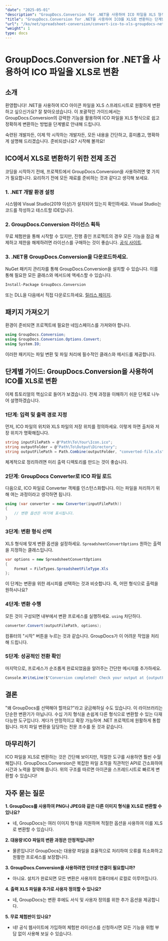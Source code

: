 ```yaml
---
"date": "2025-05-01"
"description": "GroupDocs.Conversion for .NET을 사용하여 ICO 파일을 XLS 형식으로 쉽게 변환하는 방법을 알아보세요. C# 프로젝트에서 원활하게 파일을 변환하는 단계별 가이드를 따라해 보세요."
"title": "GroupDocs.Conversion for .NET을 사용하여 ICO를 XLS로 변환하는 단계별 가이드"
"url": "/ko/net/spreadsheet-conversion/convert-ico-to-xls-groupdocs-net/"
"weight": 1
type: docs
---
```

# GroupDocs.Conversion for .NET을 사용하여 ICO 파일을 XLS로 변환

## 소개

환영합니다! .NET을 사용하여 ICO 아이콘 파일을 XLS 스프레드시트로 원활하게 변환하고 싶으신가요? 잘 찾아오셨습니다. 이 포괄적인 가이드에서는 GroupDocs.Conversion의 강력한 기능을 활용하여 ICO 파일을 XLS 형식으로 쉽고 정확하게 변환하는 방법을 단계별로 안내해 드립니다.

숙련된 개발자든, 이제 막 시작하는 개발자든, 모든 내용을 간단하고, 흥미롭고, 명확하게 설명해 드리겠습니다. 준비되셨나요? 시작해 볼까요!


## ICO에서 XLS로 변환하기 위한 전제 조건

코딩을 시작하기 전에, 프로젝트에서 GroupDocs.Conversion을 사용하려면 몇 가지가 필요합니다. 요리하기 전에 모든 재료를 준비하는 것과 같다고 생각해 보세요.

### 1. .NET 개발 환경 설정

시스템에 Visual Studio(2019 이상)가 설치되어 있는지 확인하세요. Visual Studio는 코드를 작성하고 테스트할 IDE입니다.

### 2. GroupDocs.Conversion 라이선스 획득

무료 체험판을 통해 시작할 수 있지만, 진행 중인 프로젝트의 경우 모든 기능을 잠금 해제하고 제한을 해제하려면 라이선스를 구매하는 것이 좋습니다. [공식 사이트](https://purchase.groupdocs.com/buy).

### 3. .NET용 GroupDocs.Conversion을 다운로드하세요.

NuGet 패키지 관리자를 통해 GroupDocs.Conversion을 설치할 수 있습니다. 이를 통해 필요한 모든 클래스와 메서드에 액세스할 수 있습니다. 

```bash
Install-Package GroupDocs.Conversion
```
또는 DLL을 다음에서 직접 다운로드하세요. [릴리스 페이지](https://releases.groupdocs.com/conversion/net/).


## 패키지 가져오기

환경이 준비되면 프로젝트에 필요한 네임스페이스를 가져와야 합니다.

```csharp
using GroupDocs.Conversion;
using GroupDocs.Conversion.Options.Convert;
using System.IO;
```

이러한 패키지는 파일 변환 및 파일 처리에 필수적인 클래스와 메서드를 제공합니다.


## 단계별 가이드: GroupDocs.Conversion을 사용하여 ICO를 XLS로 변환

이제 튜토리얼의 핵심으로 들어가 보겠습니다. 전체 과정을 이해하기 쉬운 단계로 나누어 설명하겠습니다.

### 1단계: 입력 및 출력 경로 지정

먼저, ICO 파일의 위치와 XLS 파일의 저장 위치를 정의하세요. 이렇게 하면 출처와 저장 위치가 명확해집니다.

```csharp
string inputFilePath = @"Path\To\Your\Icon.ico";
string outputFolder = @"Path\To\Output\Directory";
string outputFilePath = Path.Combine(outputFolder, "converted-file.xls");
```

체계적으로 정리하려면 미리 출력 디렉토리를 만드는 것이 좋습니다.

### 2단계: GroupDocs Converter로 ICO 파일 로드

다음으로, ICO 파일로 Converter 객체를 인스턴스화합니다. 이는 파일을 처리하기 위해 여는 과정이라고 생각하면 됩니다.

```csharp
using (var converter = new Converter(inputFilePath))
{
    // 변환 옵션은 여기에 표시됩니다.
}
```

### 3단계: 변환 형식 선택

XLS 형식에 맞게 변환 옵션을 설정하세요. `SpreadsheetConvertOptions` 원하는 출력을 지정하는 클래스입니다.

```csharp
var options = new SpreadsheetConvertOptions 
{ 
    Format = FileTypes.SpreadsheetFileType.Xls 
};
```

이 단계는 변환을 위한 레시피를 선택하는 것과 비슷합니다. 즉, 어떤 형식으로 출력을 원하시나요?

### 4단계: 변환 수행

모든 것이 구성되면 내부에서 변환 프로세스를 실행하세요. `using` 차단하다.

```csharp
converter.Convert(outputFilePath, options);
```

컴퓨터의 "시작" 버튼을 누르는 것과 같습니다. GroupDocs가 이 어려운 작업을 처리해 드립니다.

### 5단계: 성공적인 전환 확인

마지막으로, 프로세스가 순조롭게 완료되었음을 알려주는 간단한 메시지를 추가하세요.

```csharp
Console.WriteLine($"Conversion completed! Check your output at {outputFolder}");
```

## 결론

"왜 GroupDocs를 선택해야 할까요?"라고 궁금해하실 수도 있습니다. 이 라이브러리는 단순한 변환기가 아닙니다. 수십 가지 형식을 손쉽게 다른 형식으로 변환할 수 있는 다재다능한 도구입니다. 게다가 안정적이고 확장 가능하며 .NET 프로젝트에 원활하게 통합됩니다. 마치 파일 변환을 담당하는 전문 조수를 둔 것과 같습니다.


## 마무리하기

ICO 파일을 XLS로 변환하는 것은 간단해 보이지만, 적절한 도구를 사용하면 훨씬 수월해집니다. GroupDocs.Conversion은 복잡한 파일 조작을 직관적인 API로 간소화하여 시간과 노력을 절약해 줍니다. 위의 구조를 따르면 아이콘을 스프레드시트로 빠르게 변환할 수 있습니다!


## 자주 묻는 질문

**1. GroupDocs를 사용하여 PNG나 JPEG와 같은 다른 이미지 형식을 XLS로 변환할 수 있나요?**  

- 네, GroupDocs는 여러 이미지 형식을 지원하며 적절한 옵션을 사용하여 이를 XLS로 변환할 수 있습니다.

**2. 대용량 ICO 파일의 변환 과정은 안정적입니까?**  

- 물론입니다! GroupDocs는 대용량 파일을 효율적으로 처리하여 오류를 최소화하고 원활한 프로세스를 보장합니다.

**3. GroupDocs.Conversion을 사용하려면 인터넷 연결이 필요합니까?**  

- 아니요. 설치가 완료되면 모든 변환은 사용자의 컴퓨터에서 로컬로 이루어집니다.

**4. 출력 XLS 파일을 추가로 사용자 정의할 수 있나요?**  

- 네, GroupDocs는 변환 후에도 서식 및 사용자 정의를 위한 추가 옵션을 제공합니다.

**5. 무료 체험판이 있나요?**  

- 네! 공식 웹사이트에 가입하여 체험판 라이선스를 신청하시면 모든 기능을 위험 부담 없이 사용해 보실 수 있습니다.